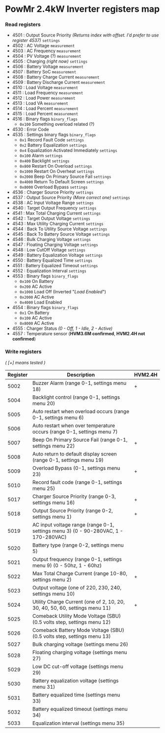 # PowMr 2.4kW Inverter registers map

### Read registers
- 4501 : Output Source Priority *(Returns index with offset. I'd prefer to use register 4537)* `settings`
- 4502 : AC Voltage `measurement`
- 4503 : AC Frequency `measurement`
- 4504 : PV Voltage (?) `measurement`
- 4505 : Charging *(right now)* `settings`
- 4506 : Battery Voltage `measurement`
- 4507 : Battery SoC `measurement`
- 4508 : Battery Charge Current `measurement`
- 4509 : Battery Discharge Current `measurement`
- 4510 : Load Voltage `measurement`
- 4511 : Load Frequency `measurement`
- 4512 : Load Power `measurement`
- 4513 : Load VA `measurement`
- 4514 : Load Percent `measurement`
- 4515 : Load Percent `measurement`
- 4516 : Binary flags `binary_flags`
    * `0x100` Something overload related (?)
- 4530 : Error Code
- 4535 : Settings binary flags `binary_flags`
    * `0x1` Record Fault Code `settings`
    * `0x2` Battery Equalization `settings`
    * `0x4` Equalization Activated Immediately `settings`
    * `0x100` Alarm `settings`
    * `0x400` Backlight `settings`
    * `0x800` Restart On Overload `settings`
    * `0x1000` Restart On Overheat `settings`
    * `0x2000` Beep On Primary Source Fail `settings`
    * `0x4000` Return To Default Screen `settings`
    * `0x8000` Overload Bypass `settings`
- 4536 : Charger Source Priority `settings`
- 4537 : Output Source Priority *(More correct one)* `settings`
- 4538 : AC Input Voltage Range `settings`
- 4540 : Target Output Frequency `settings`
- 4541 : Max Total Charging Current `settings`
- 4542 : Target Output Voltage `settings`
- 4543 : Max Utility Charging Current `settings`
- 4544 : Back To Utility Source Voltage `settings`
- 4545 : Back To Battery Source Voltage `settings`
- 4546 : Bulk Charging Voltage `settings`
- 4547 : Floating Charging Voltage `settings`
- 4548 : Low CutOff Voltage `settings`
- 4549 : Battery Equalization Voltage `settings`
- 4550 : Battery Equalized Time `settings`
- 4551 : Battery Equalized Timeout `settings`
- 4552 : Equalization Interval `settings`
- 4553 : Binary flags `binary_flags`
    * `0x100` On Battery
    * `0x200` AC Active
    * `0x1000` Load Off (Inverted "*Load Enabled*")
    * `0x2000` AC Active
    * `0x4000` Load Enabled
- 4554 : Binary flags `binary_flags`
    * `0x1` On Battery
    * `0x100` AC Active
    * `0x8000` AC Active
- 4555 : Charger Status *(0 - Off, 1 - Idle, 2 - Active)*
- 4557 : Temperature sensor (**HVM3.6M confirmed**, **HVM2.4H not confirmed**)

### Write registers
*( [+] means tested )*

| Register | Description                                                                         | HVM2.4H |
|----------|-------------------------------------------------------------------------------------|---------|
| 5002     | Buzzer Alarm (range 0-1, settings menu 18)                                          | +       |
| 5004     | Backlight control (range 0-1, settings menu 20)                                     |         |
| 5005     | Auto restart when overload occurs (range 0-1, settings menu 6)                      |         |
| 5006     | Auto restart when over temperature occurs (range 0-1, settings menu 7)              |         |
| 5007     | Beep On Primary Source Fail (range 0-1, settings menu 22)                           | +       |
| 5008     | Auto return to default display screen (range 0-1, settings menu 19)                 |         |
| 5009     | Overload Bypass (0-1, settings menu 23)                                             | +       |
| 5010     | Record fault code (range 0-1, settings menu 25)                                     |         |
| 5017     | Charger Source Priority (range 0-3, settings menu 16)                               | +       |
| 5018     | Output Source Priority (range 0-2, settings menu 1)                                 | +       |
| 5019     | AC input voltage range (range 0-1, settings menu 3) (0 - 90-280VAC, 1 - 170-280VAC) |         |
| 5020     | Battery type (range 0-2, settings menu 5)                                           |         |
| 5021     | Output frequency (range 0-1, settings menu 9) (0 - 50hz, 1 - 60hz)                  |         |
| 5022     | Max Total Charge Current (range 10-80, settings menu 2)                             | +       |
| 5023     | Output voltage (one of 220, 230, 240, settings menu 10)                             |         |
| 5024     | Utility Charge Current (one of 2, 10, 20, 30, 40, 50, 60, settings menu 11)         | +       |
| 5025     | Comeback Utility Mode Voltage (SBU) (0.5 volts step, settings menu 12)              |         |
| 5026     | Comeback Battery Mode Voltage (SBU) (0.5 volts step, settings menu 13)              |         |
| 5027     | Bulk charging voltage (settings menu 26)                                            |         |
| 5028     | Floating charging voltage (settings menu 27)                                        |         |
| 5029     | Low DC cut-off voltage (settings menu 29)                                           |         |
| 5030     | Battery equalization voltage (settings menu 31)                                     |         |
| 5031     | Battery equalized time (settings menu 33)                                           |         |
| 5032     | Battery equalized timeout (settings menu 34)                                        |         |
| 5033     | Equalization interval (settings menu 35)                                            |         |
